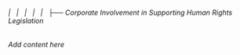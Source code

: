 ###### |   |   |   |   |   ├── Corporate Involvement in Supporting Human Rights Legislation

*Add content here*